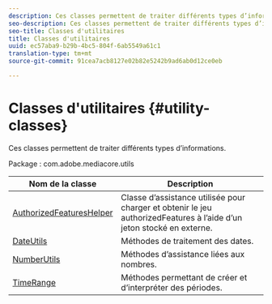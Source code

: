 ```yaml
---
description: Ces classes permettent de traiter différents types d’informations.
seo-description: Ces classes permettent de traiter différents types d’informations.
seo-title: Classes d'utilitaires
title: Classes d'utilitaires
uuid: ec57aba9-b29b-4bc5-804f-6ab5549a61c1
translation-type: tm+mt
source-git-commit: 91cea7acb8127e02b82e5242b9ad6ab0d12ce0eb

---
```



# Classes d&#39;utilitaires {#utility-classes}

Ces classes permettent de traiter différents types d’informations.

Package : com.adobe.mediacore.utils

<!-- 

Comment Type: draft
(https://help.adobe.com/en_US/primetime/api/psdk/asdoc-dhls_1.4/com/adobe/mediacore/utils/package-summary.html)

-->

| Nom de la classe | Description |
|---|---|
| [AuthorizedFeaturesHelper](https://help.adobe.com/en_US/primetime/api/psdk/asdoc-dhls_1.4/com/adobe/mediacore/utils/AuthorizedFeaturesHelper.html) | Classe d’assistance utilisée pour charger et obtenir le jeu authorizedFeatures à l’aide d’un jeton stocké en externe. |
| [DateUtils](https://help.adobe.com/en_US/primetime/api/psdk/asdoc-dhls_1.4/com/adobe/mediacore/utils/DateUtils.html) | Méthodes de traitement des dates. |
| [NumberUtils](https://help.adobe.com/en_US/primetime/api/psdk/asdoc-dhls_1.4/com/adobe/mediacore/utils/NumberUtils.html) | Méthodes d’assistance liées aux nombres. |
| [TimeRange](https://help.adobe.com/en_US/primetime/api/psdk/javadoc_1.4/com/adobe/mediacore/utils/TimeRange.html) | Méthodes permettant de créer et d’interpréter des périodes. |

